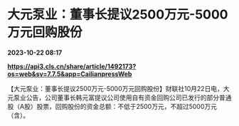 # 大元泵业：董事长提议2500万元-5000万元回购股份

**2023-10-22 08:17**

**https://api3.cls.cn/share/article/1492173?os=web&sv=7.7.5&app=CailianpressWeb**

【大元泵业：董事长提议2500万元-5000万元回购股份】财联社10月22日电，大元泵业公告，公司董事长韩元富提议公司使用自有资金回购公司已发行的部分普通股（A股）股票，回购股份的资金总额：不低于2500万元，不超过5000万元（含）。